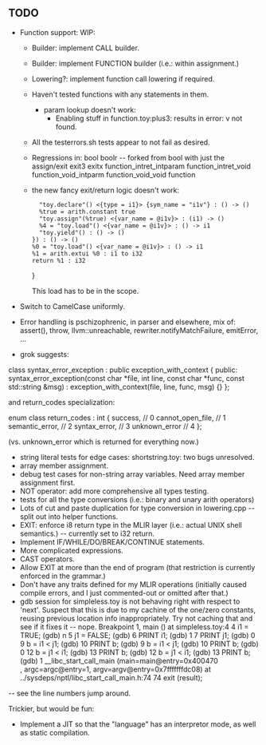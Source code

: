 ## TODO

* Function support: WIP:
    - Builder: implement CALL builder.
    - Builder: implement FUNCTION builder (i.e.: within assignment.)
    - Lowering?: implement function call lowering if required.
    - Haven't tested functions with any statements in them.
        - param lookup doesn't work:
            - Enabling stuff in function.toy:plus3: results in error: v not found.
    - All the testerrors.sh tests appear to not fail as desired.
    - Regressions in:
        bool
        boolr -- forked from bool with just the assign/exit
        exit3
        exitx
        function_intret_intparam
        function_intret_void
        function_void_intparm
        function_void_void
        function
    - the new fancy exit/return logic doesn't work:

            "toy.declare"() <{type = i1}> {sym_name = "i1v"} : () -> ()
            %true = arith.constant true
            "toy.assign"(%true) <{var_name = @i1v}> : (i1) -> ()
            %4 = "toy.load"() <{var_name = @i1v}> : () -> i1
            "toy.yield"() : () -> ()
          }) : () -> ()
          %0 = "toy.load"() <{var_name = @i1v}> : () -> i1
          %1 = arith.extui %0 : i1 to i32
          return %1 : i32
        }

        This load has to be in the scope.


* Switch to CamelCase uniformly.
* Error handling is pschizophrenic, in parser and elsewhere, mix of: assert(), throw, llvm::unreachable, rewriter.notifyMatchFailure, emitError, ...
* grok suggests:

class syntax_error_exception : public exception_with_context
{
public:
    syntax_error_exception(const char *file, int line, const char *func, const std::string &msg)
        : exception_with_context(file, line, func, msg) {}
};

and return_codes specialization:

enum class return_codes : int
{
    success,          // 0
    cannot_open_file, // 1
    semantic_error,   // 2
    syntax_error,     // 3
    unknown_error     // 4
};

(vs. unknown_error which is returned for everything now.)

* string literal tests for edge cases: shortstring.toy: two bugs unresolved.
* array member assignment.
* debug test cases for non-string array variables.  Need array member assignment first.
* NOT operator: add more comprehensive all types testing.
* tests for all the type conversions (i.e.: binary and unary arith operators)
* Lots of cut and paste duplication for type conversion in lowering.cpp -- split out into helper functions.
* EXIT: enforce i8 return type in the MLIR layer (i.e.: actual UNIX shell semantics.) -- currently set to i32 return.
* Implement IF/WHILE/DO/BREAK/CONTINUE statements.
* More complicated expressions.
* CAST operators.
* Allow EXIT at more than the end of program (that restriction is currently enforced in the grammar.)
* Don't have any traits defined for my MLIR operations (initially caused compile errors, and I just commented-out or omitted after that.)
* gdb session for simpleless.toy is not behaving right with respect to 'next'.  Suspect that this is due to my cachine of the one/zero constants, reusing previous location info inappropriately.  Try not caching that and see if it fixes it -- nope.
Breakpoint 1, main () at simpleless.toy:4
4       i1 = TRUE;
(gdb) n
5       j1 = FALSE;
(gdb)
6       PRINT i1;
(gdb)
1
7       PRINT j1;
(gdb)
0
9       b = i1 < j1;
(gdb)
10      PRINT b;
(gdb)
9       b = i1 < j1;
(gdb)
10      PRINT b;
(gdb)
0
12      b = j1 < i1;
(gdb)
13      PRINT b;
(gdb)
12      b = j1 < i1;
(gdb)
13      PRINT b;
(gdb)
1
__libc_start_call_main (main=main@entry=0x400470 <main>, argc=argc@entry=1, argv=argv@entry=0x7fffffffdc08) at ../sysdeps/nptl/libc_start_call_main.h:74
74        exit (result);

-- see the line numbers jump around.

Trickier, but would be fun:
* Implement a JIT so that the "language" has an interpretor mode, as well as static compilation.


